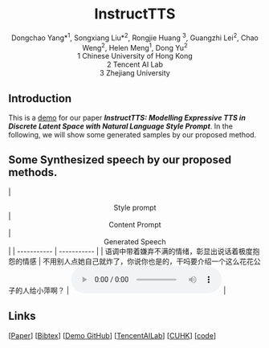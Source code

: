 # <center> InstructTTS </center>

<center> Dongchao Yang*<sup>1</sup>, Songxiang Liu*<sup>2</sup>, Rongjie Huang <sup>3</sup>, Guangzhi Lei<sup>2</sup>, Chao Weng<sup>2</sup>, Helen Meng<sup>1</sup>, Dong Yu<sup>2</sup></center> 
 
<center> 1 Chinese University of Hong Kong </center>
<center> 2 Tencent AI Lab</center>
<center> 3 Zhejiang University</center>



## Introduction
This is a [demo](http://dongchaoyang.top/InstructTTS//) for our paper **_InstructTTS: Modelling Expressive TTS in Discrete Latent Space with Natural Language Style Prompt_**. In the following, we will show some generated samples by our proposed method.


## Some Synthesized speech by our proposed methods.

| <center> Style prompt </center> | <center> Content Prompt </center> | <center> Generated Speech </center>|
| -----------     |  -----------     |
| 语调中带着嫌弃不满的情绪，彰显出说话着极度抱怨的情感
 | 不用别人点她自己就炸了，你说你也是的，干吗要介绍一个这么花花公子的人给小萍啊？ | <audio src="InstructTTS_mel/tx_emulate_00_102_0003_000034.wav" controls preload></audio> |




## Links

[[Paper]()] [[Bibtex]()] [[Demo GitHub](http://dongchaoyang.top/PromptLM-TTS)] [[TencentAILab](https://ai.tencent.com/ailab/zh/index)] [[CUHK]()] [[code]()]

